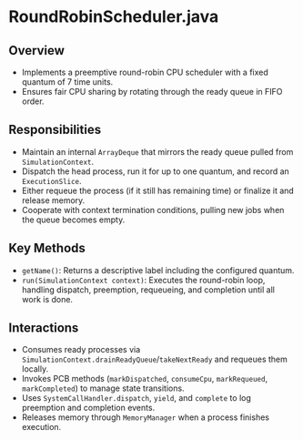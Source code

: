 # RoundRobinScheduler.java

## Overview

- Implements a preemptive round-robin CPU scheduler with a fixed quantum of 7 time units.
- Ensures fair CPU sharing by rotating through the ready queue in FIFO order.

## Responsibilities

- Maintain an internal `ArrayDeque` that mirrors the ready queue pulled from `SimulationContext`.
- Dispatch the head process, run it for up to one quantum, and record an `ExecutionSlice`.
- Either requeue the process (if it still has remaining time) or finalize it and release memory.
- Cooperate with context termination conditions, pulling new jobs when the queue becomes empty.

## Key Methods

- `getName()`: Returns a descriptive label including the configured quantum.
- `run(SimulationContext context)`: Executes the round-robin loop, handling dispatch, preemption, requeueing, and completion until all work is done.

## Interactions

- Consumes ready processes via `SimulationContext.drainReadyQueue`/`takeNextReady` and requeues them locally.
- Invokes PCB methods (`markDispatched`, `consumeCpu`, `markRequeued`, `markCompleted`) to manage state transitions.
- Uses `SystemCallHandler.dispatch`, `yield`, and `complete` to log preemption and completion events.
- Releases memory through `MemoryManager` when a process finishes execution.
